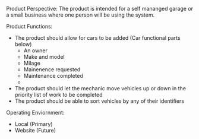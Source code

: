 Product Perspective: The product is intended for a self mananged garage or a small business where one person will be using the system.

Product Functions:
- The product should allow for cars to be added (Car functional parts below)
    - An owner
    - Make and model
    - Milage
    - Mainenence requested 
    - Maintenance completed 
    - 
- The product should let the mechanic move vehicles up or down in the priority list of work to be completed 
- The product should be able to sort vehicles by any of their identifiers 

Operating Enviornment:
- Local (Primary) 
- Website (Future)

